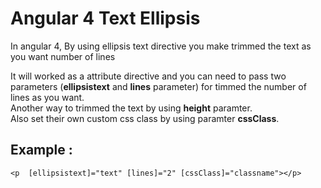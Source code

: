 # Angular 4 Text Ellipsis
In angular 4, By using ellipsis text directive you make trimmed the text as you want number of lines

It will worked  as a attribute directive and you can need to pass two parameters (**ellipsistext** and **lines** parameter) for timmed the number of lines as you want.\
Another way to trimmed the text by using  **height** paramter.\
Also set their own custom css class by using paramter **cssClass**.
## Example :
    <p  [ellipsistext]="text" [lines]="2" [cssClass]="classname"></p>



   
